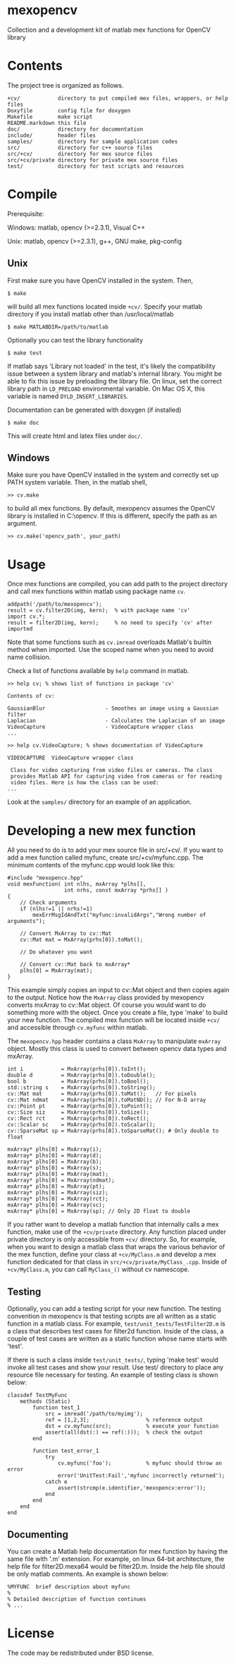 mexopencv
=========

Collection and a development kit of matlab mex functions for OpenCV library


Contents
========

The project tree is organized as follows.

    +cv/            directory to put compiled mex files, wrappers, or help files
    Doxyfile        config file for doxygen
    Makefile        make script
    README.markdown this file
    doc/            directory for documentation
    include/        header files
    samples/        directory for sample application codes
    src/            directory for c++ source files
    src/+cv/        directory for mex source files
    src/+cv/private directory for private mex source files
    test/           directory for test scripts and resources


Compile
=======

Prerequisite:

Windows: matlab, opencv (>=2.3.1), Visual C++

Unix: matlab, opencv (>=2.3.1), g++, GNU make, pkg-config

Unix
----

First make sure you have OpenCV installed in the system. Then,

    $ make

will build all mex functions located inside `+cv/`.
Specify your matlab directory if you install matlab other than /usr/local/matlab

    $ make MATLABDIR=/path/to/matlab

Optionally you can test the library functionality

    $ make test

If matlab says 'Library not loaded' in the test, it's likely the compatibility
issue between a system library and matlab's internal library. You might be able
to fix this issue by preloading the library file. On linux, set the correct
library path in `LD_PRELOAD` environmental variable. On Mac OS X, this variable
is named `DYLD_INSERT_LIBRARIES`.

Documentation can be generated with doxygen (if installed)

    $ make doc

This will create html and latex files under `doc/`.


Windows
-------

Make sure you have OpenCV installed in the system and correctly set up PATH
system variable. Then, in the matlab shell,

    >> cv.make

to build all mex functions. By default, mexopencv assumes the OpenCV library is
installed in C:\opencv. If this is different, specify the path as an argument.

    >> cv.make('opencv_path', your_path)


Usage
=====

Once mex functions are compiled, you can add path to the project directory and
call mex functions within matlab using package name `cv`.

    addpath('/path/to/mexopencv');
    result = cv.filter2D(img, kern);  % with package name 'cv'
    import cv.*;
    result = filter2D(img, kern);     % no need to specify 'cv' after imported

Note that some functions such as `cv.imread` overloads Matlab's builtin method
when imported. Use the scoped name when you need to avoid name collision.

Check a list of functions available by `help` command in matlab.

    >> help cv; % shows list of functions in package 'cv'
    
    Contents of cv:
    
    GaussianBlur                   - Smoothes an image using a Gaussian filter
    Laplacian                      - Calculates the Laplacian of an image
    VideoCapture                   - VideoCapture wrapper class
    ...
    
    >> help cv.VideoCapture; % shows documentation of VideoCapture
    
    VIDEOCAPTURE  VideoCapture wrapper class
    
     Class for video capturing from video files or cameras. The class
     provides Matlab API for capturing video from cameras or for reading
     video files. Here is how the class can be used:
    ...

Look at the `samples/` directory for an example of an application.


Developing a new mex function
=============================

All you need to do is to add your mex source file in src/+cv/. If you
want to add a mex function called myfunc, create src/+cv/myfunc.cpp.
The minimum contents of the myfunc.cpp would look like this:

    #include "mexopencv.hpp"
    void mexFunction( int nlhs, mxArray *plhs[],
                      int nrhs, const mxArray *prhs[] )
    {
    	// Check arguments
        if (nlhs!=1 || nrhs!=1)
            mexErrMsgIdAndTxt("myfunc:invalidArgs","Wrong number of arguments");
        
        // Convert MxArray to cv::Mat
        cv::Mat mat = MxArray(prhs[0]).toMat();
        
        // Do whatever you want
        
        // Convert cv::Mat back to mxArray*
        plhs[0] = MxArray(mat);
    }

This example simply copies an input to cv::Mat object and then copies again to
the output. Notice how the `MxArray` class provided by mexopencv converts
mxArray to cv::Mat object. Of course you would want to do something more with
the object. Once you create a file, type 'make' to build your new function. The
compiled mex function will be located inside `+cv/` and accessible through
`cv.myfunc` within matlab.

The `mexopencv.hpp` header contains a class `MxArray` to manipulate `mxArray`
object. Mostly this class is used to convert between opencv data types and
mxArray.

    int i            = MxArray(prhs[0]).toInt();
    double d         = MxArray(prhs[0]).toDouble();
    bool b           = MxArray(prhs[0]).toBool();
    std::string s    = MxArray(prhs[0]).toString();
    cv::Mat mat      = MxArray(prhs[0]).toMat();   // For pixels
    cv::Mat ndmat    = MxArray(prhs[0]).toMatND(); // For N-D array
    cv::Point pt     = MxArray(prhs[0]).toPoint();
    cv::Size siz     = MxArray(prhs[0]).toSize();
    cv::Rect rct     = MxArray(prhs[0]).toRect();
    cv::Scalar sc    = MxArray(prhs[0]).toScalar();
    cv::SparseMat sp = MxArray(prhs[0]).toSparseMat(); # Only double to float

    mxArray* plhs[0] = MxArray(i);
    mxArray* plhs[0] = MxArray(d);
    mxArray* plhs[0] = MxArray(b);
    mxArray* plhs[0] = MxArray(s);
    mxArray* plhs[0] = MxArray(mat);
    mxArray* plhs[0] = MxArray(ndmat);
    mxArray* plhs[0] = MxArray(pt);
    mxArray* plhs[0] = MxArray(siz);
    mxArray* plhs[0] = MxArray(rct);
    mxArray* plhs[0] = MxArray(sc);
    mxArray* plhs[0] = MxArray(sp); // Only 2D float to double

If you rather want to develop a matlab function that internally calls a mex
function, make use of the `+cv/private` directory. Any function placed under
private directory is only accessible from `+cv/` directory. So, for example,
when you want to design a matlab class that wraps the various behavior of the
mex function, define your class at `+cv/MyClass.m` and develop a mex function
dedicated for that class in `src/+cv/private/MyClass_.cpp`. Inside of
`+cv/MyClass.m`, you can call `MyClass_()` without cv namescope.


Testing
-------

Optionally, you can add a testing script for your new function. The testing
convention in mexopencv is that testing scripts are all written as a static
function in a matlab class. For example, `test/unit_tests/TestFilter2D.m` is
a class that describes test cases for filter2d function. Inside of the class,
a couple of test cases are written as a static function whose name starts with
'test'.

If there is such a class inside `test/unit_tests/`, typing 'make test' would
invoke all test cases and show your result. Use test/ directory to place any
resource file necessary for testing. An example of testing class is shown below:

    classdef TestMyFunc
        methods (Static)
            function test_1
                src = imread('/path/to/myimg');
                ref = [1,2,3];                  % reference output
                dst = cv.myfunc(src);           % execute your function
                assert(all(dst(:) == ref(:)));  % check the output
            end
            
            function test_error_1
                try
                    cv.myfunc('foo');           % myfunc should throw an error
                    error('UnitTest:Fail','myfunc incorrectly returned');
                catch e
                    assert(strcmp(e.identifier,'mexopencv:error'));
                end
            end
        end
    end

Documenting
-----------

You can create a Matlab help documentation for mex function by having the same
file with '.m' extension. For example, on linux 64-bit architecture, the help
file for filter2D.mexa64 would be filter2D.m. Inside the help file should be
only matlab comments. An example is shown below:

    %MYFUNC  brief description about myfunc
    %
    % Detailed description of function continues
    % ...

License
=======

The code may be redistributed under BSD license.
